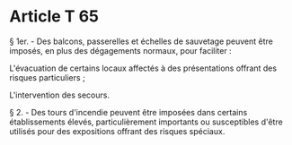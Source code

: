 # Article T 65

§ 1er. - Des balcons, passerelles et échelles de sauvetage peuvent être imposés, en plus des dégagements normaux, pour faciliter :

L'évacuation de certains locaux affectés à des présentations offrant des risques particuliers ;

L'intervention des secours.

§ 2. - Des tours d'incendie peuvent être imposées dans certains établissements élevés, particulièrement importants ou susceptibles d'être utilisés pour des expositions offrant des risques spéciaux.
